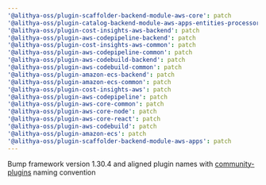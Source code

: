 ```yaml
---
'@alithya-oss/plugin-scaffolder-backend-module-aws-core': patch
'@alithya-oss/plugin-catalog-backend-module-aws-apps-entities-processor': patch
'@alithya-oss/plugin-cost-insights-aws-backend': patch
'@alithya-oss/plugin-aws-codepipeline-backend': patch
'@alithya-oss/plugin-cost-insights-aws-common': patch
'@alithya-oss/plugin-aws-codepipeline-common': patch
'@alithya-oss/plugin-aws-codebuild-backend': patch
'@alithya-oss/plugin-aws-codebuild-common': patch
'@alithya-oss/plugin-amazon-ecs-backend': patch
'@alithya-oss/plugin-amazon-ecs-common': patch
'@alithya-oss/plugin-cost-insights-aws': patch
'@alithya-oss/plugin-aws-codepipeline': patch
'@alithya-oss/plugin-aws-core-common': patch
'@alithya-oss/plugin-aws-core-node': patch
'@alithya-oss/plugin-aws-core-react': patch
'@alithya-oss/plugin-aws-codebuild': patch
'@alithya-oss/plugin-amazon-ecs': patch
'@alithya-oss/plugin-scaffolder-backend-module-aws-apps': patch
---
```


Bump framework version 1.30.4 and aligned plugin names with [community-plugins](https://github.com/backstage/community-plugins) naming convention

